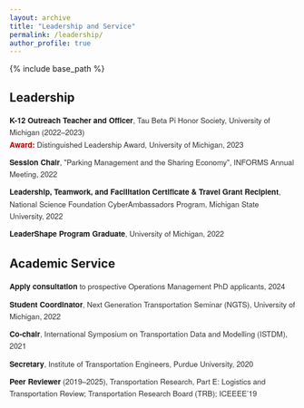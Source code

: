 ```yaml
---
layout: archive
title: "Leadership and Service"
permalink: /leadership/
author_profile: true
---
```


{% include base_path %}

<style>
  ul.custom-leadership {
    list-style-type: none;
    padding-left: 0;
    font-size: 0.95em;
    font-family: 'Helvetica Neue', 'Segoe UI', sans-serif;
    color: #333;
  }

  ul.custom-leadership li {
    margin-bottom: 0.75em;
    line-height: 1.6em;
  }

  ul.custom-leadership li strong {
    color: #1a1a1a;
    font-weight: 600;
  }

  .highlight-label {
    color: #b30000;
    font-weight: 600;
  }
</style>

<h2>Leadership</h2>
<ul class="custom-leadership">
  <li>
    <strong>K-12 Outreach Teacher and Officer</strong>, Tau Beta Pi Honor Society, University of Michigan (2022–2023)<br />
    <span class="highlight-label">Award:</span> Distinguished Leadership Award, University of Michigan, 2023
  </li>
  <li><strong>Session Chair</strong>, "Parking Management and the Sharing Economy", INFORMS Annual Meeting, 2022</li>
  <li><strong>Leadership, Teamwork, and Facilitation Certificate & Travel Grant Recipient</strong>, National Science Foundation CyberAmbassadors Program, Michigan State University, 2022</li>
  <li><strong>LeaderShape Program Graduate</strong>, University of Michigan, 2022</li>
</ul>

<h2>Academic Service</h2>
<ul class="custom-leadership">
  <li><strong>Apply consultation</strong> to prospective Operations Management PhD applicants, 2024</li>
  <li><strong>Student Coordinator</strong>, Next Generation Transportation Seminar (NGTS), University of Michigan, 2022</li>
  <li><strong>Co-chair</strong>, International Symposium on Transportation Data and Modelling (ISTDM), 2021</li>
  <li><strong>Secretary</strong>, Institute of Transportation Engineers, Purdue University, 2020</li>
  <li><strong>Peer Reviewer</strong> (2019–2025), Transportation Research, Part E: Logistics and Transportation Review; Transportation Research Board (TRB); ICEEEE’19</li>
</ul>
